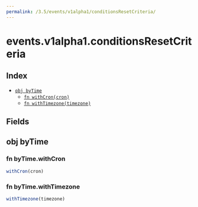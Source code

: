 ```yaml
---
permalink: /3.5/events/v1alpha1/conditionsResetCriteria/
---
```


# events.v1alpha1.conditionsResetCriteria



## Index

* [`obj byTime`](#obj-bytime)
  * [`fn withCron(cron)`](#fn-bytimewithcron)
  * [`fn withTimezone(timezone)`](#fn-bytimewithtimezone)

## Fields

## obj byTime



### fn byTime.withCron

```ts
withCron(cron)
```



### fn byTime.withTimezone

```ts
withTimezone(timezone)
```

